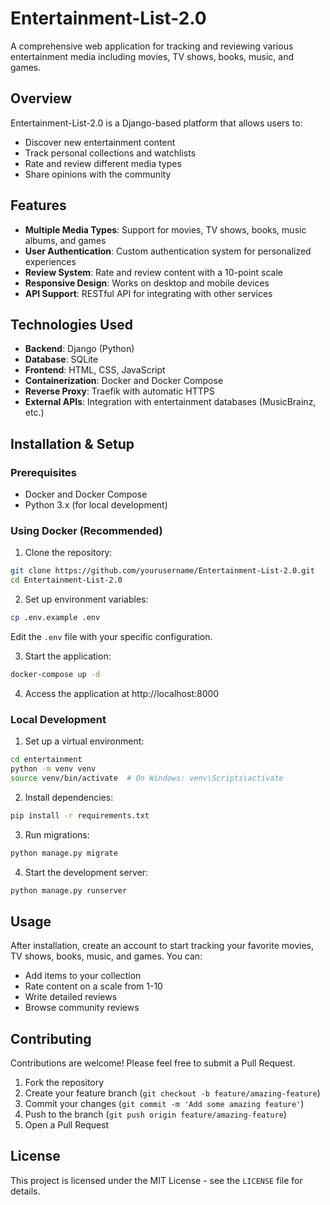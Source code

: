 # Entertainment-List-2.0

A comprehensive web application for tracking and reviewing various entertainment media including movies, TV shows, books, music, and games.

## Overview

Entertainment-List-2.0 is a Django-based platform that allows users to:
- Discover new entertainment content
- Track personal collections and watchlists
- Rate and review different media types
- Share opinions with the community

## Features

- **Multiple Media Types**: Support for movies, TV shows, books, music albums, and games
- **User Authentication**: Custom authentication system for personalized experiences
- **Review System**: Rate and review content with a 10-point scale
- **Responsive Design**: Works on desktop and mobile devices
- **API Support**: RESTful API for integrating with other services

## Technologies Used

- **Backend**: Django (Python)
- **Database**: SQLite
- **Frontend**: HTML, CSS, JavaScript
- **Containerization**: Docker and Docker Compose
- **Reverse Proxy**: Traefik with automatic HTTPS
- **External APIs**: Integration with entertainment databases (MusicBrainz, etc.)

## Installation & Setup

### Prerequisites
- Docker and Docker Compose
- Python 3.x (for local development)

### Using Docker (Recommended)
1. Clone the repository:
```bash
git clone https://github.com/yourusername/Entertainment-List-2.0.git
cd Entertainment-List-2.0
```

2. Set up environment variables:
```bash
cp .env.example .env
```
Edit the `.env` file with your specific configuration.

3. Start the application:
```bash
docker-compose up -d
```

4. Access the application at http://localhost:8000

### Local Development
1. Set up a virtual environment:
```bash
cd entertainment
python -m venv venv
source venv/bin/activate  # On Windows: venv\Scripts\activate
```

2. Install dependencies:
```bash
pip install -r requirements.txt
```

3. Run migrations:
```bash
python manage.py migrate
```

4. Start the development server:
```bash
python manage.py runserver
```

## Usage

After installation, create an account to start tracking your favorite movies, TV shows, books, music, and games. You can:

- Add items to your collection
- Rate content on a scale from 1-10
- Write detailed reviews
- Browse community reviews

## Contributing

Contributions are welcome! Please feel free to submit a Pull Request.

1. Fork the repository
2. Create your feature branch (`git checkout -b feature/amazing-feature`)
3. Commit your changes (`git commit -m 'Add some amazing feature'`)
4. Push to the branch (`git push origin feature/amazing-feature`)
5. Open a Pull Request

## License

This project is licensed under the MIT License - see the `LICENSE` file for details.